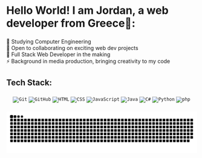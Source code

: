 <h1 align="left">Hello World! I am Jordan, a web developer from Greece👋:</h1>

###

<p align="left">📘 Studying Computer Engineering<br>🤝 Open to collaborating on exciting web dev projects<br>🚀 Full Stack Web Developer in the making<br>⚡ Background in media production, bringing creativity to my code</p>

###

<h2 align="left">Tech Stack:</h2>

###

<div align="center">
	<code><img width="50" src="https://raw.githubusercontent.com/marwin1991/profile-technology-icons/refs/heads/main/icons/git.png" alt="Git" title="Git"/></code>
	<code><img width="50" src="https://raw.githubusercontent.com/marwin1991/profile-technology-icons/refs/heads/main/icons/github.png" alt="GitHub" title="GitHub"/></code>
	<code><img width="50" src="https://raw.githubusercontent.com/marwin1991/profile-technology-icons/refs/heads/main/icons/html.png" alt="HTML" title="HTML"/></code>
	<code><img width="50" src="https://raw.githubusercontent.com/marwin1991/profile-technology-icons/refs/heads/main/icons/css.png" alt="CSS" title="CSS"/></code>
	<code><img width="50" src="https://raw.githubusercontent.com/marwin1991/profile-technology-icons/refs/heads/main/icons/javascript.png" alt="JavaScript" title="JavaScript"/></code>
	<code><img width="50" src="https://raw.githubusercontent.com/marwin1991/profile-technology-icons/refs/heads/main/icons/java.png" alt="Java" title="Java"/></code>
	<code><img width="50" src="https://raw.githubusercontent.com/marwin1991/profile-technology-icons/refs/heads/main/icons/c%23.png" alt="C#" title="C#"/></code>
	<code><img width="50" src="https://raw.githubusercontent.com/marwin1991/profile-technology-icons/refs/heads/main/icons/python.png" alt="Python" title="Python"/></code>
	<code><img width="50" src="https://raw.githubusercontent.com/marwin1991/profile-technology-icons/refs/heads/main/icons/php.png" alt="php" title="php"/></code>
</div>

###
<source media="(prefers-color-scheme: dark)" srcset="https://raw.githubusercontent.com/kanidis/kanidis/output/github-snake-dark.svg" />
<source media="(prefers-color-scheme: light)" srcset="https://raw.githubusercontent.com/kanidis/kanidis/output/github-snake.svg" />
<img alt="github-snake" src="https://raw.githubusercontent.com/kanidis/kanidis/output/github-snake.svg" />

###
